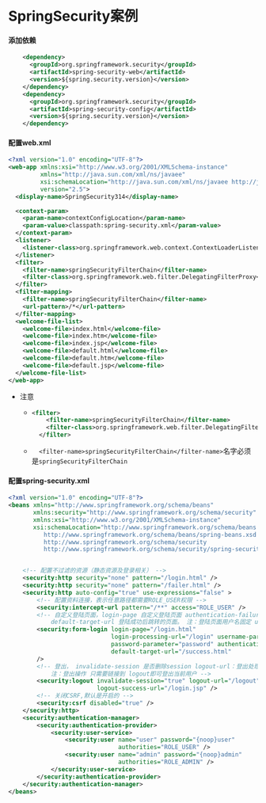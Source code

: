 # SpringSecurity案例

#### 添加依赖

````xml
    <dependency>
      <groupId>org.springframework.security</groupId>
      <artifactId>spring-security-web</artifactId>
      <version>${spring.security.version}</version>
    </dependency>
    <dependency>
      <groupId>org.springframework.security</groupId>
      <artifactId>spring-security-config</artifactId>
      <version>${spring.security.version}</version>
    </dependency>
````

#### 配置web.xml

````xml
<?xml version="1.0" encoding="UTF-8"?>
<web-app xmlns:xsi="http://www.w3.org/2001/XMLSchema-instance"
         xmlns="http://java.sun.com/xml/ns/javaee"
         xsi:schemaLocation="http://java.sun.com/xml/ns/javaee http://java.sun.com/xml/ns/javaee/web-app_2_5.xsd"
         version="2.5">
  <display-name>SpringSecurity314</display-name>

  <context-param>
    <param-name>contextConfigLocation</param-name>
    <param-value>classpath:spring-security.xml</param-value>
  </context-param>
  <listener>
    <listener-class>org.springframework.web.context.ContextLoaderListener</listener-class>
  </listener>
  <filter>
    <filter-name>springSecurityFilterChain</filter-name>
    <filter-class>org.springframework.web.filter.DelegatingFilterProxy</filter-class>
  </filter>
  <filter-mapping>
    <filter-name>springSecurityFilterChain</filter-name>
    <url-pattern>/*</url-pattern>
  </filter-mapping>
  <welcome-file-list>
    <welcome-file>index.html</welcome-file>
    <welcome-file>index.htm</welcome-file>
    <welcome-file>index.jsp</welcome-file>
    <welcome-file>default.html</welcome-file>
    <welcome-file>default.htm</welcome-file>
    <welcome-file>default.jsp</welcome-file>
  </welcome-file-list>
</web-app>
````

- 注意

  - ````xml
    <filter>
        <filter-name>springSecurityFilterChain</filter-name>
        <filter-class>org.springframework.web.filter.DelegatingFilterProxy</filter-class>
      </filter>
    ````

  - `  <filter-name>springSecurityFilterChain</filter-name>`名字必须是`springSecurityFilterChain`

#### 配置spring-security.xml

````xml
<?xml version="1.0" encoding="UTF-8"?>
<beans xmlns="http://www.springframework.org/schema/beans"
       xmlns:security="http://www.springframework.org/schema/security"
       xmlns:xsi="http://www.w3.org/2001/XMLSchema-instance"
       xsi:schemaLocation="http://www.springframework.org/schema/beans
          http://www.springframework.org/schema/beans/spring-beans.xsd
          http://www.springframework.org/schema/security
          http://www.springframework.org/schema/security/spring-security.xsd">


    <!-- 配置不过滤的资源（静态资源及登录相关） -->
    <security:http security="none" pattern="/login.html" />
    <security:http security="none" pattern="/failer.html" />
    <security:http auto-config="true" use-expressions="false" >
        <!-- 配置资料连接，表示任意路径都需要ROLE_USER权限 -->
        <security:intercept-url pattern="/**" access="ROLE_USER" />
        <!-- 自定义登陆页面，login-page 自定义登陆页面 authentication-failure-url 用户权限校验失败之后才会跳转到这个页面，如果数据库中没有这个用户则不会跳转到这个页面。
            default-target-url 登陆成功后跳转的页面。 注：登陆页面用户名固定 username，密码 password，action:login -->
        <security:form-login login-page="/login.html"
                             login-processing-url="/login" username-parameter="username"
                             password-parameter="password" authentication-failure-url="/failer.html"
                             default-target-url="/success.html"
        />
        <!-- 登出， invalidate-session 是否删除session logout-url：登出处理链接 logout-success-url：登出成功页面
            注：登出操作 只需要链接到 logout即可登出当前用户 -->
        <security:logout invalidate-session="true" logout-url="/logout"
                         logout-success-url="/login.jsp" />
        <!-- 关闭CSRF,默认是开启的 -->
        <security:csrf disabled="true" />
    </security:http>
    <security:authentication-manager>
        <security:authentication-provider>
            <security:user-service>
                <security:user name="user" password="{noop}user"
                               authorities="ROLE_USER" />
                <security:user name="admin" password="{noop}admin"
                               authorities="ROLE_ADMIN" />
            </security:user-service>
        </security:authentication-provider>
    </security:authentication-manager>
</beans>
````